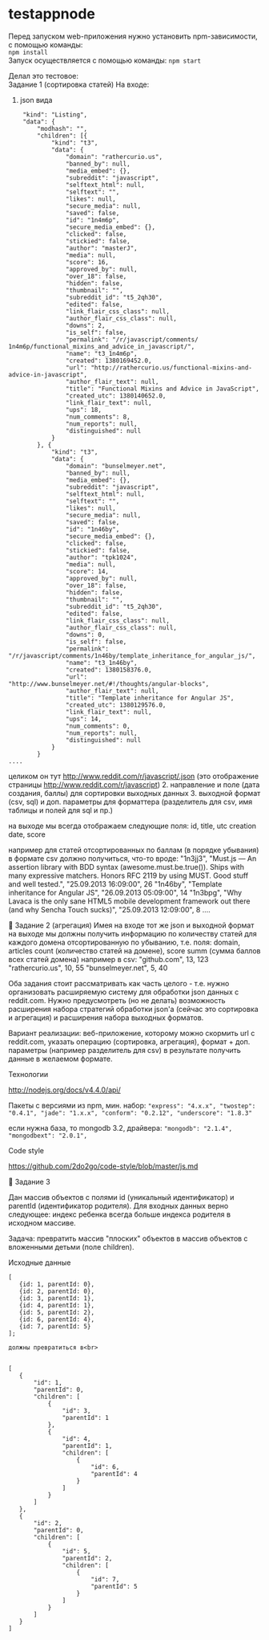 # testappnode
Перед запуском web-приложения нужно установить npm-зависимости, с помощью команды:</br>
`npm install`</br>
Запуск осуществляется с помощью команды:
`npm start`

Делал это тестовое:<br>
Задание 1 (сортировка статей)
На входе:
1. json вида
```{
	"kind": "Listing",
	"data": {
    	"modhash": "",
    	"children": [{
        	"kind": "t3",
        	"data": {
            	"domain": "rathercurio.us",
            	"banned_by": null,
            	"media_embed": {},
            	"subreddit": "javascript",
            	"selftext_html": null,
            	"selftext": "",
            	"likes": null,
            	"secure_media": null,
            	"saved": false,
            	"id": "1n4m6p",
            	"secure_media_embed": {},
            	"clicked": false,
            	"stickied": false,
            	"author": "masterJ",
            	"media": null,
            	"score": 16,
            	"approved_by": null,
            	"over_18": false,
            	"hidden": false,
            	"thumbnail": "",
            	"subreddit_id": "t5_2qh30",
            	"edited": false,
            	"link_flair_css_class": null,
            	"author_flair_css_class": null,
            	"downs": 2,
            	"is_self": false,
            	"permalink": "/r/javascript/comments/
1n4m6p/functional_mixins_and_advice_in_javascript/",
            	"name": "t3_1n4m6p",
            	"created": 1380169452.0,
            	"url": "http://rathercurio.us/functional-mixins-and-advice-in-javascript",
            	"author_flair_text": null,
            	"title": "Functional Mixins and Advice in JavaScript",
            	"created_utc": 1380140652.0,
            	"link_flair_text": null,
            	"ups": 18,
            	"num_comments": 8,
            	"num_reports": null,
            	"distinguished": null
        	}
    	}, {
        	"kind": "t3",
        	"data": {
            	"domain": "bunselmeyer.net",
            	"banned_by": null,
            	"media_embed": {},
            	"subreddit": "javascript",
            	"selftext_html": null,
            	"selftext": "",
            	"likes": null,
            	"secure_media": null,
            	"saved": false,
            	"id": "1n46by",
            	"secure_media_embed": {},
            	"clicked": false,
            	"stickied": false,
            	"author": "tpk1024",
            	"media": null,
            	"score": 14,
            	"approved_by": null,
            	"over_18": false,
            	"hidden": false,
            	"thumbnail": "",
            	"subreddit_id": "t5_2qh30",
            	"edited": false,
            	"link_flair_css_class": null,
            	"author_flair_css_class": null,
            	"downs": 0,
            	"is_self": false,
            	"permalink": "/r/javascript/comments/1n46by/template_inheritance_for_angular_js/",
            	"name": "t3_1n46by",
            	"created": 1380158376.0,
            	"url": "http://www.bunselmeyer.net/#!/thoughts/angular-blocks",
            	"author_flair_text": null,
            	"title": "Template inheritance for Angular JS",
            	"created_utc": 1380129576.0,
            	"link_flair_text": null,
            	"ups": 14,
            	"num_comments": 0,
            	"num_reports": null,
            	"distinguished": null
        	}
    	}
....
```
целиком он тут http://www.reddit.com/r/javascript/.json (это отображение страницы http://www.reddit.com/r/javascript)
2. направление и поле (дата создания, баллы) для сортировки выходных данных
3. выходной формат (csv, sql) и доп. параметры для форматтера (разделитель для csv, имя таблицы и полей для sql и пр.)
 
на выходе мы всегда отображаем следующие поля:
id, title, utc creation date, score
 
например для статей отсортированных по баллам (в порядке убывания) в формате csv должно получиться, что-то вроде:
"1n3jj3", "Must.js — An assertion library with BDD syntax (awesome.must.be.true()). Ships with many expressive matchers. Honors RFC 2119 by using MUST. Good stuff and well tested.", "25.09.2013 16:09:00", 26
"1n46by", "Template inheritance for Angular JS", "26.09.2013 05:09:00", 14
"1n3bpg", "Why Lavaca is the only sane HTML5 mobile development framework out there (and why Sencha Touch sucks)", "25.09.2013 12:09:00", 8
....
 
 

Задание 2 (агрегация)
Имея на входе тот же json и выходной формат на выходе мы должны получить информацию по количеству статей для каждого домена отсортированную по убыванию, т.е. поля:
domain, articles count (количество статей на домене), score summ (сумма баллов всех статей домена)
например в csv:
"github.com", 13, 123
"rathercurio.us", 10, 55
"bunselmeyer.net", 5, 40
 
 
Оба задания стоит рассматривать как часть целого - т.е. нужно организовать расширяемую систему для обработки json данных с reddit.com.
Нужно предусмотреть (но не делать) возможность расширения набора стратегий обработки json'а (сейчас это сортировка и агрегация) и расширения набора выходных форматов.
 
Вариант реализации: веб-приложение, которому можно скормить url с reddit.com, указать  операцию (сортировка, агрегация), формат  + доп. параметры (например разделитель для csv) в результате получить данные в желаемом формате.
 
Технологии
 
http://nodejs.org/docs/v4.4.0/api/
 
Пакеты с версиями из npm, мин. набор:
		```"express": "4.x.x",
		"twostep": "0.4.1",
		"jade": "1.x.x",
		"conform": "0.2.12",
		"underscore": "1.8.3"```
 
если нужна база, то mongodb 3.2, драйвера:
		```"mongodb": "2.1.4",
		"mongodbext": "2.0.1",```
 
Сode style
 
https://github.com/2do2go/code-style/blob/master/js.md
 
 
 

Задание 3
 
Дан массив объектов с полями id (уникальный идентификатор) и parentId (идентификатор родителя). Для входных данных верно следующее: индекс ребенка всегда больше индекса родителя в исходном массиве.

Задача: превратить массив "плоских" объектов в массив объектов с вложенными детьми (поле children).
 
Исходные данные
 ```
[
	{id: 1, parentId: 0},
	{id: 2, parentId: 0},
	{id: 3, parentId: 1},
	{id: 4, parentId: 1},
	{id: 5, parentId: 2},
	{id: 6, parentId: 4},
	{id: 7, parentId: 5}
];
 
должны превратиться в<br>
 

[
	{
    	"id": 1,
    	"parentId": 0,
    	"children": [
        	{
            	"id": 3,
            	"parentId": 1
        	},
        	{
            	"id": 4,
            	"parentId": 1,
            	"children": [
                	{
                    	"id": 6,
                    	"parentId": 4
                	}
            	]
        	}
    	]
	},
	{
    	"id": 2,
    	"parentId": 0,
    	"children": [
        	{
            	"id": 5,
            	"parentId": 2,
            	"children": [
                	{
                    	"id": 7,
                    	"parentId": 5
                	}
            	]
        	}
    	]
	}
]
```
 

